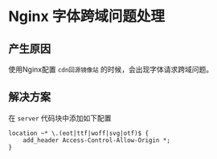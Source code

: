 # Nginx 字体跨域问题处理

## 产生原因

使用Nginx配置 `cdn回源镜像站` 的时候，会出现字体请求跨域问题。

## 解决方案

在 `server` 代码块中添加如下配置

``` nginx
location ~* \.(eot|ttf|woff|svg|otf)$ {
	add_header Access-Control-Allow-Origin *;
}
```
